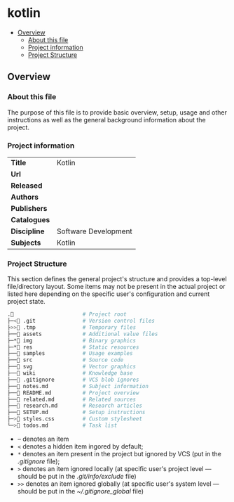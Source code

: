 # kotlin

- [Overview](#overview)
  - [About this file](#about-this-file)
  - [Project information](#project-information)
  - [Project Structure](#project-structure)

## Overview

### About this file
The purpose of this file is to provide basic overview, setup, usage and other instructions as well as the general background information about the project.

### Project information

| | |
-- | --
**Title** | Kotlin
**Url** |
**Released** |
**Authors** |
**Publishers** |
**Catalogues** |
**Discipline** | Software Development
**Subjects** | Kotlin

### Project Structure
This section defines the general project's structure and provides a top-level file/directory layout. Some items may not be present in the actual project or listed here depending on the specific user's configuration and current project state.

```sh
.📂                      # Project root
├─<📁 .git               # Version control files
├>>📁 .tmp               # Temporary files
├──📁 assets             # Additional value files
├─*📁 img                # Binary graphics
├─*📁 res                # Static resources
├──📁 samples            # Usage examples
├──📁 src                # Source code
├──📁 svg                # Vector graphics
├──📁 wiki               # Knowledge base
├──📜 .gitignore         # VCS blob ignores
├──📜 notes.md           # Subject information
├──📜 README.md          # Project overview
├──📜 related.md         # Related sources
├──📜 research.md        # Research articles
├──📜 SETUP.md           # Setup instructions
├─>📜 styles.css         # Custom stylesheet
└─>📜 todos.md           # Task list
```

- `─` denotes an item
- `<` denotes a hidden item ingored by default;
- `*` denotes an item present in the project but ignored by VCS (put in the *.gitignore* file);
- `>` denotes an item ignored locally (at specific user's project level — should be put in the *.git/info/exclude* file)
- `>>` denotes an item ignored globally (at specific user's system level — should be put in the *~/.gitignore_global* file)
